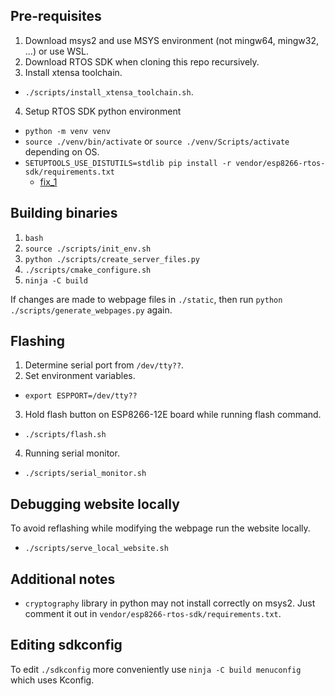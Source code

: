 ## Pre-requisites
1. Download msys2 and use MSYS environment (not mingw64, mingw32, ...) or use WSL.
2. Download RTOS SDK when cloning this repo recursively.
3. Install xtensa toolchain.
- ```./scripts/install_xtensa_toolchain.sh```.
4. Setup RTOS SDK python environment
- ```python -m venv venv```
- ```source ./venv/bin/activate``` or ```source ./venv/Scripts/activate``` depending on OS.
- ```SETUPTOOLS_USE_DISTUTILS=stdlib pip install -r vendor/esp8266-rtos-sdk/requirements.txt``` 
    - [fix_1](https://stackoverflow.com/a/76882830)

## Building binaries
1. ```bash```
2. ```source ./scripts/init_env.sh```
3. ```python ./scripts/create_server_files.py```
4. ```./scripts/cmake_configure.sh```
5. ```ninja -C build```

If changes are made to webpage files in ```./static```, then run ```python ./scripts/generate_webpages.py``` again.

## Flashing
1. Determine serial port from ```/dev/tty??```.
2. Set environment variables.
- ```export ESPPORT=/dev/tty??```
3. Hold flash button on ESP8266-12E board while running flash command.
- ```./scripts/flash.sh```
4. Running serial monitor.
- ```./scripts/serial_monitor.sh```

## Debugging website locally
To avoid reflashing while modifying the webpage run the website locally.
- ```./scripts/serve_local_website.sh```

## Additional notes
- ```cryptography``` library in python may not install correctly on msys2. Just comment it out in ```vendor/esp8266-rtos-sdk/requirements.txt```.

## Editing sdkconfig
To edit ```./sdkconfig``` more conveniently use ```ninja -C build menuconfig``` which uses Kconfig. 
